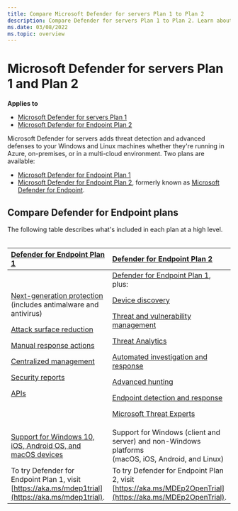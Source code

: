 ```yaml
---
title: Compare Microsoft Defender for servers Plan 1 to Plan 2
description: Compare Defender for servers Plan 1 to Plan 2. Learn about the differences between the plans and select the plan that suits your organization's needs.
ms.date: 03/08/2022
ms.topic: overview
---
```


# Microsoft Defender for servers Plan 1 and Plan 2

**Applies to**

- [Microsoft Defender for servers Plan 1](https://go.microsoft.com/fwlink/p/?linkid=)
- [Microsoft Defender for Endpoint Plan 2](https://go.microsoft.com/fwlink/p/?linkid=)

Microsoft Defender for servers adds threat detection and advanced defenses to your Windows and Linux machines whether they're running in Azure, on-premises, or in a multi-cloud environment. Two plans are available:

- [Microsoft Defender for Endpoint Plan 1](defender-for-servers-plan-1.md)
- [Microsoft Defender for Endpoint Plan 2](defender-for-servers-introduction.md), formerly known as [Microsoft Defender for Endpoint](microsoft-defender-endpoint.md).

## Compare Defender for Endpoint plans

The following table describes what's included in each plan at a high level. <br/><br/>

| [Defender for Endpoint Plan 1](defender-endpoint-plan-1.md) | [Defender for Endpoint Plan 2](microsoft-defender-endpoint.md) |
|:---|:---|
| [Next-generation protection](defender-endpoint-plan-1.md#next-generation-protection) <br/>(includes antimalware and antivirus) <p> [Attack surface reduction](defender-endpoint-plan-1.md#attack-surface-reduction) <p> [Manual response actions](defender-endpoint-plan-1.md#manual-response-actions) <p> [Centralized management](defender-endpoint-plan-1.md#centralized-management) <p>[Security reports](defender-endpoint-plan-1.md#reporting) <p>[APIs](defender-endpoint-plan-1.md#apis)  | [Defender for Endpoint Plan 1](defender-endpoint-plan-1.md), plus: <p> [Device discovery](device-discovery.md) <p> [Threat and vulnerability management](next-gen-threat-and-vuln-mgt.md) <p> [Threat Analytics](threat-analytics.md) <p> [Automated investigation and response](automated-investigations.md) <p> [Advanced hunting](advanced-hunting-overview.md) <p> [Endpoint detection and response](overview-endpoint-detection-response.md) <p> [Microsoft Threat Experts](microsoft-threat-experts.md)  |
| [Support for Windows 10, iOS, Android OS, and macOS devices](defender-endpoint-plan-1.md#cross-platform-support) | Support for Windows (client and server) and non-Windows platforms<br/> (macOS, iOS, Android, and Linux) |
| To try Defender for Endpoint Plan 1, visit [https://aka.ms/mdep1trial](https://aka.ms/mdep1trial). | To try Defender for Endpoint Plan 2, visit [https://aka.ms/MDEp2OpenTrial](https://aka.ms/MDEp2OpenTrial). |